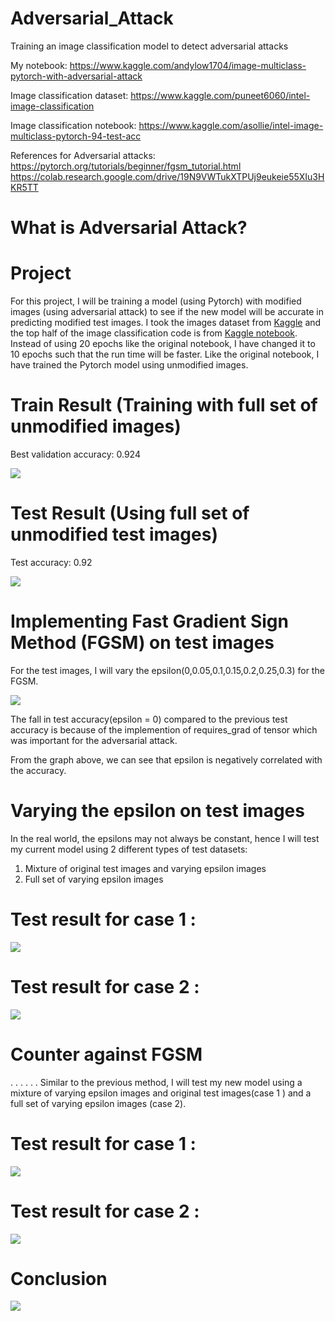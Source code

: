 # Adversarial_Attack
Training an image classification model to detect adversarial attacks 

My notebook:
https://www.kaggle.com/andylow1704/image-multiclass-pytorch-with-adversarial-attack

Image classification dataset:
https://www.kaggle.com/puneet6060/intel-image-classification

Image classification notebook:
https://www.kaggle.com/asollie/intel-image-multiclass-pytorch-94-test-acc

References for Adversarial attacks:
https://pytorch.org/tutorials/beginner/fgsm_tutorial.html
https://colab.research.google.com/drive/19N9VWTukXTPUj9eukeie55XIu3HKR5TT


# What is Adversarial Attack?







# Project
For this project, I will be training a model (using Pytorch) with modified images (using adversarial attack) to see if the new model will be accurate in predicting modified test images. I took the images dataset from [Kaggle](https://www.kaggle.com/puneet6060/intel-image-classification) and the top half of the image classification code is from [Kaggle notebook](https://www.kaggle.com/asollie/intel-image-multiclass-pytorch-94-test-acc). Instead of using 20 epochs like the original notebook, I have changed it to 10 epochs such that the run time will be faster. Like the original notebook, I have trained the Pytorch model using unmodified images.

# Train Result (Training with full set of unmodified images) 

Best validation accuracy: 0.924

![](https://github.com/andylow1704/Adversarial_Attack/blob/main/Images/Training%20History(Before).PNG)

# Test Result (Using full set of unmodified test images) 

Test accuracy: 0.92

![](https://github.com/andylow1704/Adversarial_Attack/blob/main/Images/Report(OG).PNG)


# Implementing Fast Gradient Sign Method (FGSM) on test images 

For the test images, I will vary the epsilon(0,0.05,0.1,0.15,0.2,0.25,0.3) for the FGSM. 

![](https://github.com/andylow1704/Adversarial_Attack/blob/main/Images/accuracy%20vs%20epilson.PNG)

The fall in test accuracy(epsilon = 0) compared to the previous test accuracy is because of the implemention of requires_grad of tensor which was important for the adversarial attack. 

From the graph above, we can see that epsilon is negatively correlated with the accuracy. 

# Varying the epsilon on test images

In the real world, the epsilons may not always be constant, hence I will test my current model using 2 different types of test datasets:
1) Mixture of original test images and varying epsilon images
2) Full set of varying epsilon images 

# Test result for case 1 : 
![](https://github.com/andylow1704/Adversarial_Attack/blob/main/Images/Report(Before%2Cmix).PNG) 

# Test result for case 2 :
![](https://github.com/andylow1704/Adversarial_Attack/blob/main/Images/Report(Before%2Cfull).PNG)

# Counter against FGSM 
.
.
.
.
.
.
Similar to the previous method, I will test my new model using a mixture of varying epsilon images and original test images(case 1 ) and a full set of varying epsilon images (case 2). 

# Test result for case 1 : 
![](https://github.com/andylow1704/Adversarial_Attack/blob/main/Images/Report(After%2Cmix).PNG)

# Test result for case 2 :
![](https://github.com/andylow1704/Adversarial_Attack/blob/main/Images/Report(After%2Cfull).PNG)



# Conclusion 
![](https://github.com/andylow1704/Adversarial_Attack/blob/main/Images/Evaluation%20table.PNG)




